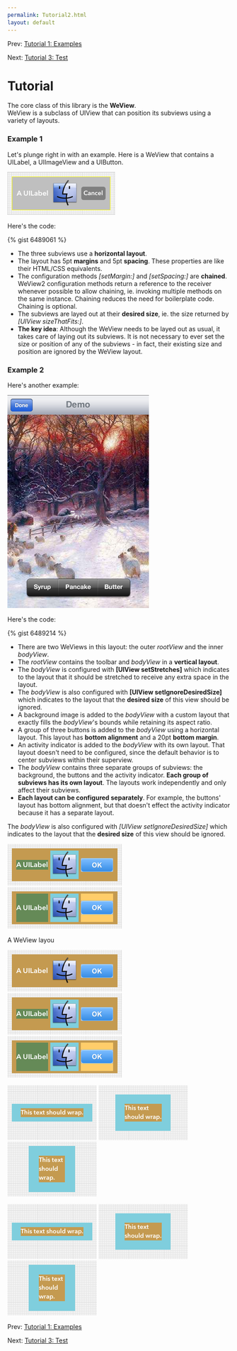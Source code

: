 ```yaml
---
permalink: Tutorial2.html
layout: default
---
```


Prev\: [Tutorial 1: Examples](Tutorial1.html)

Next\: [Tutorial 3: Test](Tutorial3.html)

<!-- TEMPLATE START -->

Tutorial
==

The core class of this library is the __WeView__.  
WeView is a subclass of UIView that can position its subviews using a variety of layouts.

### Example 1

Let's plunge right in with an example.  Here is a WeView that contains a UILabel, a UIImageView and a UIButton.

![Layout Snapshot](images/snapshot-C8C60F9D-AE44-4405-B077-A3EAC0636E31-90246-0004232B38E3D685-2.png)

Here's the code:

{% gist 6489061 %}

* The three subviews use a __horizontal layout__.  
* The layout has 5pt __margins__ and 5pt __spacing__.  These properties are like their HTML/CSS equivalents.
* The configuration methods _\[setMargin:\]_ and _\[setSpacing:\]_ are __chained__.  WeView2 configuration methods return a reference to the receiver whenever possible to allow chaining, ie. invoking multiple methods on the same instance. Chaining reduces the need for boilerplate code. Chaining is optional. 
* The subviews are layed out at their __desired size__, ie. the size returned by _\[UIView sizeThatFits:\]_.
* __The key idea__: Although the WeView needs to be layed out as usual, it takes care of laying out its subviews.  It is not necessary to ever set the size or position of any of the subviews - in fact, their existing size and position are ignored by the WeView layout.

### Example 2

Here's another example:

![Layout Snapshot](images/iphone_example.png)

Here's the code:

{% gist 6489214 %}

* There are two WeViews in this layout: the outer _rootView_ and the inner _bodyView_.  
* The _rootView_ contains the toolbar and _bodyView_ in a __vertical layout__.
* The _bodyView_ is configured with __\[UIView setStretches\]__ which indicates to the layout that it 
should be stretched to receive any extra space in the layout.
* The _bodyView_ is also configured with __\[UIView setIgnoreDesiredSize\]__ which indicates to the layout that the __desired size__ of this view should be ignored.
* A background image is added to the _bodyView_ with a custom layout that exactly fills the _bodyView_'s bounds while retaining its aspect ratio.
* A group of three buttons is added to the _bodyView_ using a horizontal layout.  This layout has __bottom alignment__ and a 20pt __bottom margin__.
* An activity indicator is added to the _bodyView_ with its own layout.  That layout doesn't need to be configured, since the default behavior is to center subviews within their superview.
* The _bodyView_ contains three separate groups of subviews: the background, the buttons and the activity indicator.  __Each group of subviews has its own layout__.  The layouts work independently and only affect their subviews.  
* __Each layout can be configured separately__.  For example, the buttons' layout has bottom alignment, but that doesn't effect the activity indicator because it has a separate layout.
 



The _bodyView_ is also configured with _\[UIView setIgnoreDesiredSize\]_ which indicates to the layout that the __desired size__ of this view should be ignored.


![Layout Snapshot](images/snapshot-397477B6-5DFF-4EFE-981D-9F1A287DA87F-81210-0003C33F3794A10F-1.png)
![Layout Snapshot](images/snapshot-397477B6-5DFF-4EFE-981D-9F1A287DA87F-81210-0003C33F3794A10F-0.png)

A WeView layou

![Layout Snapshot](images/snapshot-397477B6-5DFF-4EFE-981D-9F1A287DA87F-81210-0003C33F3794A10F-2.png)
![Layout Snapshot](images/snapshot-397477B6-5DFF-4EFE-981D-9F1A287DA87F-81210-0003C33F3794A10F-1.png)
![Layout Snapshot](images/snapshot-397477B6-5DFF-4EFE-981D-9F1A287DA87F-81210-0003C33F3794A10F-0.png)



![Layout Snapshot](images/snapshot-0-0.png)
![Layout Snapshot](images/snapshot-0-1.png)
![Layout Snapshot](images/snapshot-0-2.png)


![Layout Snapshot](images/snapshot-0-0.png)
![Layout Snapshot](images/snapshot-0-1.png)
![Layout Snapshot](images/snapshot-0-2.png)

<!-- TEMPLATE END -->

Prev\: [Tutorial 1: Examples](Tutorial1.html)

Next\: [Tutorial 3: Test](Tutorial3.html)